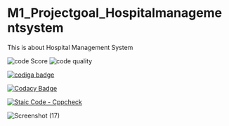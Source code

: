 # M1_Projectgoal_Hospitalmanagementsystem
This is about Hospital Management System

![code Score](https://api.codiga.io/project/32799/score/svg)
![code quality](https://api.codiga.io/project/32799/status/svg)

<a href="https://app.codiga.io/public/user/github/Dorababu9381">
   <img src="https://api.codiga.io/public/badge/user/github/Dorababu9381?style=light" alt="codiga badge" />
</a>



[![Codacy Badge](https://app.codacy.com/project/badge/Grade/0e8ecf696d1b431c93633b038b6f883f)](https://www.codacy.com/gh/Dorababu9381/M1_Projectgoal_Hospitalmanagementsystem/dashboard?utm_source=github.com&amp;utm_medium=referral&amp;utm_content=Dorababu9381/M1_Projectgoal_Hospitalmanagementsystem&amp;utm_campaign=Badge_Grade)

[![Staic Code - Cppcheck](https://github.com/Dorababu9381/M1_Projectgoal_Hospitalmanagementsystem/actions/workflows/check.yml/badge.svg)](https://github.com/Dorababu9381/M1_Projectgoal_Hospitalmanagementsystem/actions/workflows/check.yml)

![Screenshot (17)](https://user-images.githubusercontent.com/63052760/153593579-f80a0569-c45c-4fb0-9738-c2477714b655.png)
